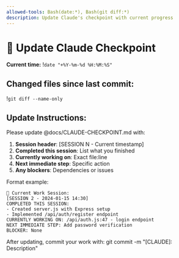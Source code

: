 ```yaml
---
allowed-tools: Bash(date:*), Bash(git diff:*)
description: Update Claude's checkpoint with current progress
---
```


# 📝 Update Claude Checkpoint

**Current time:** !`date "+%Y-%m-%d %H:%M:%S"`

## Changed files since last commit:
!`git diff --name-only`

## Update Instructions:
Please update @docs/CLAUDE-CHECKPOINT.md with:

1. **Session header**: [SESSION N - Current timestamp]
2. **Completed this session**: List what you finished
3. **Currently working on**: Exact file:line
4. **Next immediate step**: Specific action
5. **Any blockers**: Dependencies or issues

Format example:
```
🚧 Current Work Session:
[SESSION 2 - 2024-01-15 14:30]
COMPLETED THIS SESSION:
- Created server.js with Express setup
- Implemented /api/auth/register endpoint
CURRENTLY WORKING ON: /api/auth.js:47 - login endpoint
NEXT IMMEDIATE STEP: Add password verification
BLOCKER: None
```

After updating, commit your work with: git commit -m "[CLAUDE]: Description"